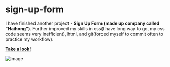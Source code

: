 # sign-up-form

I have finished another project - **Sign Up Form (made up company called "Haihong")**. Further improved my skills in css(I have long way to go, my css code seems very inefficient), html, and git(forced myself to commit often to practice my workflow).

**[Take a look!](https://jiritrinh.github.io/sign-up-form/)**

![image](https://user-images.githubusercontent.com/82679505/177888778-ce2a5c42-cf4e-4ada-a9a0-3ea36ca49c8b.png)
